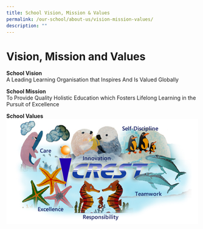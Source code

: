 ```yaml
---
title: School Vision, Mission & Values
permalink: /our-school/about-us/vision-mission-values/
description: ""
---
```




# Vision, Mission and Values
**School Vision**<br>
A Leading Learning Organisation that Inspires And Is Valued Globally

**School Mission**<br>
To Provide Quality Holistic Education which Fosters Lifelong Learning in the Pursuit of Excellence

**School Values**
![](/images/values.jpg)
